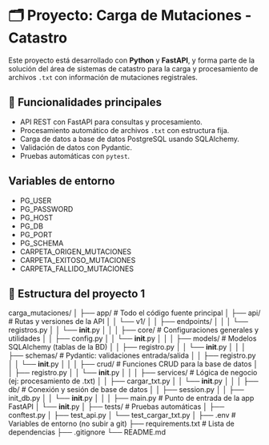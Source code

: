 # 🗂️ Proyecto: Carga de Mutaciones - Catastro

Este proyecto está desarrollado con **Python** y **FastAPI**, y forma parte de la solución del área de sistemas de catastro para la carga y procesamiento de archivos `.txt` con información de mutaciones registrales.

## 🚀 Funcionalidades principales

- API REST con FastAPI para consultas y procesamiento.
- Procesamiento automático de archivos `.txt` con estructura fija.
- Carga de datos a base de datos PostgreSQL usando SQLAlchemy.
- Validación de datos con Pydantic.
- Pruebas automáticas con `pytest`.

## Variables de entorno

- PG_USER
- PG_PASSWORD
- PG_HOST
- PG_DB
- PG_PORT
- PG_SCHEMA
- CARPETA_ORIGEN_MUTACIONES
- CARPETA_EXITOSO_MUTACIONES
- CARPETA_FALLIDO_MUTACIONES


## 🧱 Estructura del proyecto 1

carga_mutaciones/
│
├── app/                        # Todo el código fuente principal
│   ├── api/                    # Rutas y versiones de la API
│   │   └── v1/
│   │       ├── endpoints/
│   │       │   └── registros.py
│   │       └── __init__.py
│   │
│   ├── core/                   # Configuraciones generales y utilidades
│   │   ├── config.py
│   │   └── __init__.py
│   │
│   ├── models/                 # Modelos SQLAlchemy (tablas de la BD)
│   │   ├── registro.py
│   │   └── __init__.py
│   │
│   ├── schemas/                # Pydantic: validaciones entrada/salida
│   │   ├── registro.py
│   │   └── __init__.py
│   │
│   ├── crud/                   # Funciones CRUD para la base de datos
│   │   ├── registro.py
│   │   └── __init__.py
│   │
│   ├── services/               # Lógica de negocio (ej: procesamiento de .txt)
│   │   ├── cargar_txt.py
│   │   └── __init__.py
│   │
│   ├── db/                     # Conexión y sesión de base de datos
│   │   ├── session.py
│   │   ├── init_db.py
│   │   └── __init__.py
│   │
│   ├── main.py                 # Punto de entrada de la app FastAPI
│   └── __init__.py
│
├── tests/                      # Pruebas automáticas
│   ├── conftest.py
│   ├── test_api.py
│   └── test_cargar_txt.py
│
├── .env                        # Variables de entorno (no subir a git)
├── requirements.txt            # Lista de dependencias
├── .gitignore
└── README.md
